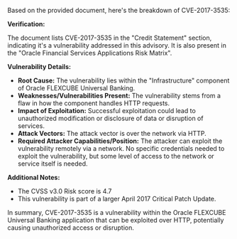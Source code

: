 Based on the provided document, here's the breakdown of CVE-2017-3535:

**Verification:**

The document lists CVE-2017-3535 in the "Credit Statement" section, indicating it's a vulnerability addressed in this advisory. It is also present in the "Oracle Financial Services Applications Risk Matrix".

**Vulnerability Details:**

*   **Root Cause:** The vulnerability lies within the "Infrastructure" component of Oracle FLEXCUBE Universal Banking.
*   **Weaknesses/Vulnerabilities Present:** The vulnerability stems from a flaw in how the component handles HTTP requests.
*   **Impact of Exploitation:** Successful exploitation could lead to unauthorized modification or disclosure of data or disruption of services.
*  **Attack Vectors:** The attack vector is over the network via HTTP.
*   **Required Attacker Capabilities/Position:** The attacker can exploit the vulnerability remotely via a network. No specific credentials needed to exploit the vulnerability, but some level of access to the network or service itself is needed.

**Additional Notes:**
* The CVSS v3.0 Risk score is 4.7
* This vulnerability is part of a larger April 2017 Critical Patch Update.

In summary, CVE-2017-3535 is a vulnerability within the Oracle FLEXCUBE Universal Banking application that can be exploited over HTTP, potentially causing unauthorized access or disruption.